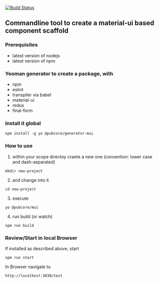 [![Build Status](https://travis-ci.org/pubcore/generator-mui.svg?branch=master)](https://travis-ci.org/pubcore/generator-mui)

## Commandline tool to create a material-ui based component scaffold

### Prerequisites
* latest version of nodejs
* latest version of npm

### Yeoman generator to create a package, with
* npm
* eslint
* transpiler via babel
* material-ui
* redux
* final-form

### Install it global
```
npm install -g yo @pubcore/generator-mui
```
### How to use
1) within your scope directoy craete a new one (convention: lower case and dash-separated)
```
mkdir new-project
```
2) and change into it
```
cd new-project
```
3) execute
```
yo @pubcore/mui
```
4) run build (or watch)
```
npm run build
```

### Review/Start in local Browser
If installed as described above, start
```
npm run start
```
In Browser navigate to
```
http://localhost:3030/test
```
